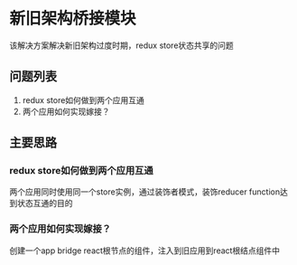# 新旧架构桥接模块
该解决方案解决新旧架构过度时期，redux store状态共享的问题

## 问题列表
1. redux store如何做到两个应用互通
2. 两个应用如何实现嫁接？

## 主要思路
### redux store如何做到两个应用互通
两个应用同时使用同一个store实例，通过装饰者模式，装饰reducer function达到状态互通的目的

### 两个应用如何实现嫁接？
创建一个app bridge react根节点的组件，注入到旧应用到react根结点组件中
